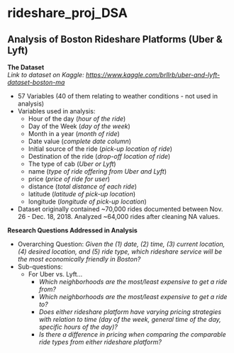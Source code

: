 # rideshare_proj_DSA
## Analysis of Boston Rideshare Platforms (Uber & Lyft)
**The Dataset**  
_Link to dataset on Kaggle: https://www.kaggle.com/brllrb/uber-and-lyft-dataset-boston-ma_  
- 57 Variables (40 of them relating to weather conditions - not used in analysis)  
- Variables used in analysis:  
	- Hour of the day (_hour of the ride_)  
	- Day of the Week (_day of the week_)  
	- Month in a year (_month of ride_)  
	- Date value (_complete date column_)  
	- Initial source of the ride (_pick-up location of ride_)  
	- Destination of the ride (_drop-off location of ride_)  
	- The type of cab (_Uber or  Lyft_)  
	- name (_type of ride offering from Uber and Lyft_)  
	- price (_price of ride for user_)  
	- distance (_total distance of each ride_)  
	- latitude (_latitude of pick-up location_)  
	- longitude (_longitude of pick-up location_)  
- Dataset originally contained ~70,000 rides documented between Nov. 26 - Dec. 18, 2018. Analyzed ~64,000 rides after cleaning NA values.  

**Research Questions Addressed in Analysis**  
- Overarching Question: _Given the (1) date, (2) time, (3) current location, (4) desired location, and (5) ride type, which rideshare service will be the most economically friendly in Boston?_  
- Sub-questions:
	- For Uber vs. Lyft...    
		- _Which neighborhoods are the most/least expensive to get a ride from?_  
		- _Which neighborhoods are the most/least expensive to get a ride to?_  
		- _Does either rideshare platform have varying pricing strategies with relation to time (day of the week, general time of the day, specific hours of the day)?_  
		- _Is there a difference in pricing when comparing the comparable ride types from either rideshare platform?_  

